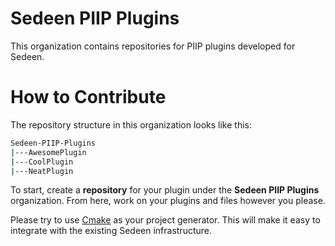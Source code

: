 # Sedeen PIIP Plugins

This organization contains repositories for PIIP plugins developed for Sedeen.

# How to Contribute

The repository structure in this organization looks like this:

```sh
Sedeen-PIIP-Plugins
|---AwesomePlugin
|---CoolPlugin
|---NeatPlugin
```

To start, create a **repository** for your plugin under the **Sedeen PIIP Plugins** organization. From here, work on your plugins and files however you please.

Please try to use [Cmake](https://cmake.org/) as your project generator. This will make it easy to integrate with the existing Sedeen infrastructure.
